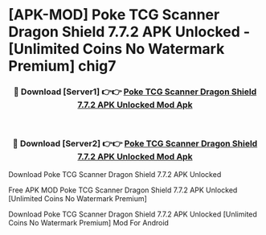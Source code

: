 # [APK-MOD] Poke TCG Scanner Dragon Shield 7.7.2 APK Unlocked - [Unlimited Coins No Watermark Premium] chig7



<div align="center">
<h3>🔴 Download [Server1] 👉👉 <a href="https://momento.my/?title=Poke_TCG_Scanner_Dragon_Shield_7.7.2_APK_Unlocked">Poke TCG Scanner Dragon Shield 7.7.2 APK Unlocked Mod Apk</a></h3><br>

<h3>🔴 Download [Server2] 👉👉 <a href="https://momento.my/?title=Poke_TCG_Scanner_Dragon_Shield_7.7.2_APK_Unlocked">Poke TCG Scanner Dragon Shield 7.7.2 APK Unlocked Mod Apk</a></h3>
</div>



Download Poke TCG Scanner Dragon Shield 7.7.2 APK Unlocked 

Free APK MOD Poke TCG Scanner Dragon Shield 7.7.2 APK Unlocked [Unlimited Coins No Watermark Premium]

Download Poke TCG Scanner Dragon Shield 7.7.2 APK Unlocked [Unlimited Coins No Watermark Premium] Mod For Android
